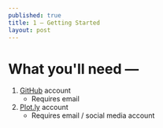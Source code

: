 ```yaml
---
published: true
title: 1 — Getting Started
layout: post
---
```

# What you'll need —

1. [GitHub](https://github.com "GitHub") account
   * Requires email
2. [Plot.ly](https://plot.ly/ "Plot.ly") account
   * Requires email / social media account